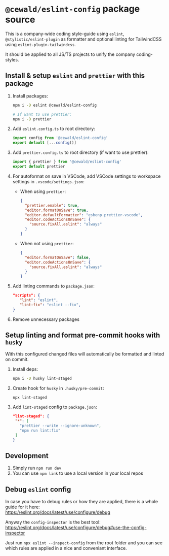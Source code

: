 # `@cewald/eslint-config` package source

This is a company-wide coding style-guide using `eslint`, `@stylistic/eslint-plugin` as formatter and optional linting for TailwindCSS using `eslint-plugin-tailwindcss`.

It should be applied to all JS/TS projects to unify the company coding-styles.

## Install & setup `eslint` and `prettier` with this package

1. Install packages:

   ```bash
   npm i -D eslint @cewald/eslint-config

   # If want to use prettier:
   npm i -D prettier
   ```

1. Add `eslint.config.ts` to root directory:

   ```js
   import config from '@cewald/eslint-config'
   export default [...config()]
   ```

1. Add `prettier.config.ts` to root directory (if want to use prettier):

   ```js
   import { prettier } from '@cewald/eslint-config'
   export default prettier
   ```

1. For autoformat on save in VSCode, add VSCode settings to workspace settings in `.vscode/settings.json`:
   - When using `prettier`:
     ```json
     {
       "prettier.enable": true,
       "editor.formatOnSave": true,
       "editor.defaultFormatter": "esbenp.prettier-vscode",
       "editor.codeActionsOnSave": {
         "source.fixAll.eslint": "always"
       }
     }
     ```
   - When not using `prettier`:
     ```json
     {
       "editor.formatOnSave": false,
       "editor.codeActionsOnSave": {
         "source.fixAll.eslint": "always"
       }
     }
     ```

1. Add linting commands to `package.json`:

   ```json
   "scripts": {
      "lint": "eslint",
      "lint:fix": "eslint --fix",
   }
   ```

1. Remove unnecessary packages

## Setup linting and format pre-commit hooks with `husky`

With this configured changed files will automatically be formatted and linted on commit.

1. Install deps:

   ```bash
   npm i -D husky lint-staged
   ```

1. Create hook for `husky` in `.husky/pre-commit`:

   ```
   npx lint-staged
   ```

1. Add `lint-staged` config to `package.json`:
   ```json
   "lint-staged": {
    "*": [
      "prettier --write --ignore-unknown",
      "npm run lint:fix"
    ]
   }
   ```

## Development

1. Simply run `npm run dev`
1. You can use `npm link` to use a local version in your local repos

## Debug `eslint` config

In case you have to debug rules or how they are applied, there is a whole guide for it here:  
https://eslint.org/docs/latest/use/configure/debug

Anyway the `config-inspector` is the best tool:  
https://eslint.org/docs/latest/use/configure/debug#use-the-config-inspector

Just run `npx eslint --inspect-config` from the root folder and you can see which rules are applied in a nice and conveniant interface.
